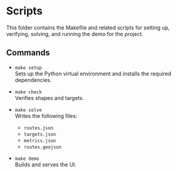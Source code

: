 # Scripts

This folder contains the Makefile and related scripts for setting up, verifying, solving, and running the demo for the project.

## Commands

- `make setup`  
  Sets up the Python virtual environment and installs the required dependencies.

- `make check`  
  Verifies shapes and targets.

- `make solve`  
  Writes the following files:
  - `routes.json`
  - `targets.json`
  - `metrics.json`
  - `routes.geojson`

- `make demo`  
  Builds and serves the UI.